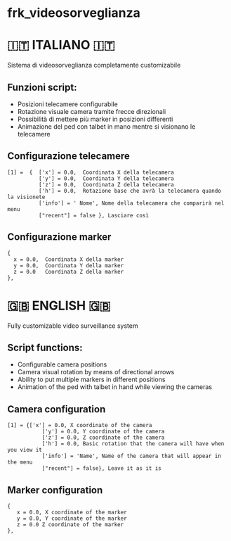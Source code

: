 # frk_videosorveglianza

# :it: ITALIANO :it:

Sistema di videosorveglianza completamente customizabile

## Funzioni script:
- Posizioni telecamere configurabile
- Rotazione visuale camera tramite frecce direzionali
- Possibilità di mettere più marker in posizioni differenti
- Animazione del ped con talbet in mano mentre si visionano le telecamere


## Configurazione telecamere
```
[1] =  {  ['x'] = 0.0,  Coordinata X della telecamera
          ['y'] = 0.0,  Coordinata Y della telecamera
          ['z'] = 0.0,  Coordinata Z della telecamera
          ['h'] = 0.0,  Rotazione base che avrà la telecamera quando la visionete
          ['info'] = ' Nome', Nome della telecamera che comparirà nel menu
          ["recent"] = false }, Lasciare così
```

## Configurazione marker
```
{ 
  x = 0.0,  Coordinata X della marker
  y = 0.0,  Coordinata Y della marker
  z = 0.0   Coordinata Z della marker
},
```










# :gb: ENGLISH :gb:

Fully customizable video surveillance system

## Script functions:
- Configurable camera positions
- Camera visual rotation by means of directional arrows
- Ability to put multiple markers in different positions
- Animation of the ped with talbet in hand while viewing the cameras


## Camera configuration
```
[1] = {['x'] = 0.0, X coordinate of the camera
           ['y'] = 0.0, Y coordinate of the camera
           ['z'] = 0.0, Z coordinate of the camera
           ['h'] = 0.0, Basic rotation that the camera will have when you view it
           ['info'] = 'Name', Name of the camera that will appear in the menu
           ["recent"] = false}, Leave it as it is
```

## Marker configuration
```
{
   x = 0.0, X coordinate of the marker
   y = 0.0, Y coordinate of the marker
   z = 0.0 Z coordinate of the marker
},
```

